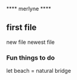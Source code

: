 **** merlyne ****
## first file
new file
newest file

### Fun things to do
  let beach = natural bridge

